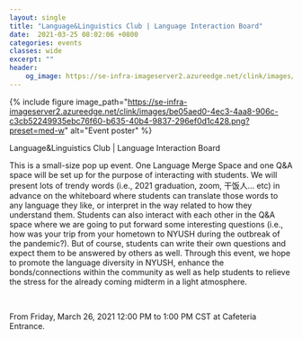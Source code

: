 ```yaml
---
layout: single
title: "Language&Linguistics Club | Language Interaction Board"
date:  2021-03-25 08:02:06 +0800
categories: events
classes: wide
excerpt: ""
header:
    og_image: https://se-infra-imageserver2.azureedge.net/clink/images/be05aed0-4ec3-4aa8-906c-c3cb52249935ebc76f60-b635-40b4-9837-296ef0d1c428.png?preset=med-w  
---
```


{% include figure image_path="https://se-infra-imageserver2.azureedge.net/clink/images/be05aed0-4ec3-4aa8-906c-c3cb52249935ebc76f60-b635-40b4-9837-296ef0d1c428.png?preset=med-w" alt="Event poster" %}


<div class="h-event vevent">
  <div class="p-name summary">Language&Linguistics Club | Language Interaction Board</div>
  <div class="p-description description"><p>This is a small-size pop up event. One Language Merge Space and one Q&A space will be set up for the purpose of interacting with students. We will present lots of trendy words (i.e., 2021 graduation, zoom, 干饭人... etc) in advance on the whiteboard where students can translate those words to any language they like, or interpret in the way related to how they understand them. Students can also interact with each other in the Q&A space where we are going to put forward some interesting questions (i.e., how was your trip from your hometown to NYUSH during the outbreak of the pandemic?). But of course, students can write their own questions and expect them to be answered by others as well. Through this event, we hope to promote the language diversity in NYUSH, enhance the bonds/connections within the community as well as help students to relieve the stress for the already coming midterm in a light atmosphere.&nbsp;</p>
<p>&nbsp; &nbsp;&nbsp;</p></div>
  <div>
    <p>
      From <time class="dt-start dtstart" datetime="2021-03-26T12:00:00.0000000+08:00" title="2021-03-26T12:00:00.0000000+08:00">Friday, March 26, 2021 12:00 PM</time>
      to <time class="dt-end dtend" datetime="2021-03-26T13:00:00.0000000+08:00" title="2021-03-26T13:00:00.0000000+08:00">1:00 PM CST</time>
      at <span class="p-location location">Cafeteria Entrance</span>.
    </p>
  </div>
</div>
